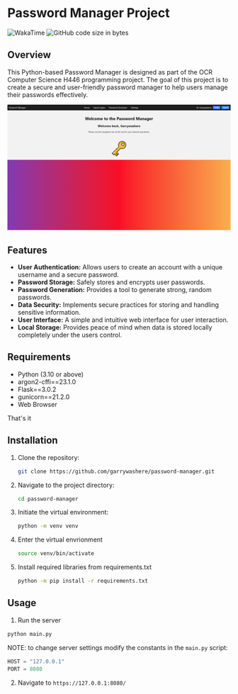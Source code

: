 # Password Manager Project

![WakaTime](https://wakatime.com/badge/user/018d88ca-6686-4ddc-a648-a108b3febbc3/project/018d8f86-dd38-4eca-93ef-598d3d05e6aa.svg)
![GitHub code size in bytes](https://img.shields.io/github/languages/code-size/garrywashere/password-manager)

## Overview

This Python-based Password Manager is designed as part of the OCR Computer Science H446 programming project. The goal of this project is to create a secure and user-friendly password manager to help users manage their passwords effectively.

![Index](screenshots/index.png)

## Features

- **User Authentication:** Allows users to create an account with a unique username and a secure password.
- **Password Storage:** Safely stores and encrypts user passwords.
- **Password Generation:** Provides a tool to generate strong, random passwords.
- **Data Security:** Implements secure practices for storing and handling sensitive information.
- **User Interface:** A simple and intuitive web interface for user interaction.
- **Local Storage:** Provides peace of mind when data is stored locally completely under the users control.

## Requirements

- Python (3.10 or above)
- argon2-cffi==23.1.0
- Flask==3.0.2
- gunicorn==21.2.0
- Web Browser

That's it

## Installation

1. Clone the repository:

   ```bash
   git clone https://github.com/garrywashere/password-manager.git
   ```

2. Navigate to the project directory:

   ```bash
   cd password-manager
   ```

3. Initiate the virtual environment:

   ```bash
   python -m venv venv
   ```

4. Enter the virtual envrionment

   ```bash
   source venv/bin/activate
   ```

5. Install required libraries from requirements.txt

   ```bash
   python -m pip install -r requirements.txt
   ```

## Usage

1. Run the server

```bash
python main.py
```

NOTE: to change server settings modify the constants in the `main.py` script:

```python
HOST = "127.0.0.1"
PORT = 8080
```

2. Navigate to `https://127.0.0.1:8080/`
